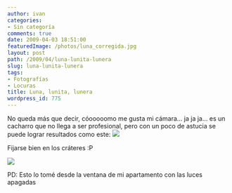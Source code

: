 ```yaml
---
author: ivan
categories:
- Sin categoría
comments: true
date: 2009-04-03 18:51:00
featuredImage: /photos/luna_corregida.jpg
layout: post
path: /2009/04/luna-lunita-lunera
slug: luna-lunita-lunera
tags:
- Fotografías
- Locuras
title: Luna, lunita, lunera
wordpress_id: 775
---
```


No queda más que decir, cóooooomo me gusta mi cámara... ja ja ja... es un cacharro que no llega a ser profesional, pero con un poco de astucia se puede lograr resultados como este:
[![](/photos/luna_corregida.jpg)](https://4.bp.blogspot.com/_T2UWuNJg3dQ/SdYUmzoMLrI/AAAAAAAABcY/BcrGCzLuZmg/s1600-h/luna_corregida.jpg)

Fijarse bien en los cráteres :P

[![](/photos/luna_original.jpg)](https://4.bp.blogspot.com/_T2UWuNJg3dQ/SdYUnOEzCzI/AAAAAAAABcg/yQlju4hSVZY/s1600-h/luna_original.jpg)

PD: Esto lo tomé desde la ventana de mi apartamento con las luces apagadas